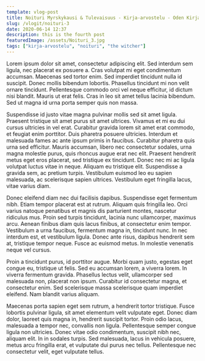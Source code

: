 ```yaml
---
template: vlog-post
title: Noituri Myrskykausi & Tulevaisuus - Kirja-arvostelu - Oden Kirjakerho
slug: /vlogit/noituri-3
date: 2020-06-14 12:37
description: this is the fourth post
featuredImage: /assets/Noituri_3.jpg
tags: ["kirja-arvostelu", "noituri", "the witcher"]
---
```

Lorem ipsum dolor sit amet, consectetur adipiscing elit. Sed interdum sem ligula, nec placerat ex posuere a. Cras volutpat mi eget condimentum accumsan. Maecenas sed tortor enim. Sed imperdiet tincidunt nulla id suscipit. Donec mollis bibendum lobortis. Phasellus tincidunt mi non velit ornare tincidunt. Pellentesque commodo orci vel neque efficitur, id dictum nisi blandit. Mauris ut erat felis. Cras in leo sit amet tellus lacinia bibendum. Sed ut magna id urna porta semper quis non massa.

Suspendisse id justo vitae magna pulvinar mollis sed sit amet ligula. Praesent tristique sit amet purus sit amet ultrices. Vivamus et mi eu dui cursus ultricies in vel erat. Curabitur gravida lorem sit amet erat commodo, et feugiat enim porttitor. Duis pharetra posuere ultricies. Interdum et malesuada fames ac ante ipsum primis in faucibus. Curabitur pharetra quis urna sed efficitur. Mauris accumsan, libero nec consectetur sodales, urna magna molestie purus, quis rhoncus augue erat nec elit. Praesent hendrerit metus eget eros placerat, sed tristique ex tincidunt. Donec nec mi ac ligula volutpat luctus vitae in neque. Aliquam eu tristique elit. Suspendisse a gravida sem, ac pretium turpis. Vestibulum euismod leo eu sapien malesuada, ac scelerisque sapien ultrices. Vestibulum eget fringilla lacus, vitae varius diam.

Donec eleifend diam nec dui facilisis dapibus. Suspendisse eget fermentum nibh. Etiam tempor placerat est at rutrum. Aliquam quis fringilla leo. Orci varius natoque penatibus et magnis dis parturient montes, nascetur ridiculus mus. Proin sed turpis tincidunt, lacinia nunc ullamcorper, maximus arcu. Aenean finibus diam quis lacus finibus, at consectetur enim tempor. Vestibulum a urna faucibus, fermentum magna in, tincidunt nunc. In nec interdum est, et vestibulum ligula. Donec ante risus, dapibus hendrerit sem at, tristique tempor neque. Fusce ac euismod metus. In molestie venenatis neque vel cursus.

Proin a tincidunt purus, id porttitor augue. Morbi quam justo, egestas eget congue eu, tristique ut felis. Sed eu accumsan lorem, a viverra lorem. In viverra fermentum gravida. Phasellus lectus velit, ullamcorper sed malesuada non, placerat non ipsum. Curabitur id consectetur magna, et consectetur enim. Sed scelerisque massa scelerisque quam imperdiet eleifend. Nam blandit varius aliquam.

Maecenas porta sapien eget sem rutrum, a hendrerit tortor tristique. Fusce lobortis pulvinar ligula, sit amet elementum velit vulputate eget. Donec diam dolor, laoreet quis magna in, hendrerit suscipit tortor. Proin odio lacus, malesuada a tempor nec, convallis non ligula. Pellentesque semper congue ligula non ultricies. Donec vitae odio condimentum, suscipit nibh nec, aliquam elit. In in sodales turpis. Sed malesuada, lacus in vehicula posuere, metus arcu fringilla erat, et vulputate dui purus nec tellus. Pellentesque nec consectetur velit, eget vulputate tellus.